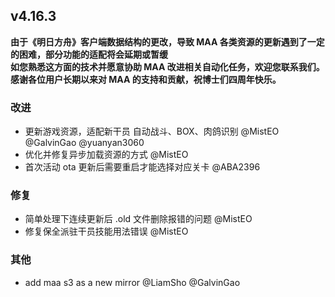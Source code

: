 ## v4.16.3

**由于《明日方舟》客户端数据结构的更改，导致 MAA 各类资源的更新遇到了一定的困难，部分功能的适配将会延期或暂缓**  
**如您熟悉这方面的技术并愿意协助 MAA 改进相关自动化任务，欢迎您联系我们。**  
**感谢各位用户长期以来对 MAA 的支持和贡献，祝博士们四周年快乐。**

### 改进

- 更新游戏资源，适配新干员 自动战斗、BOX、肉鸽识别 @MistEO @GalvinGao @yuanyan3060
- 优化并修复异步加载资源的方式 @MistEO
- 首次活动 ota 更新后需要重启才能选择对应关卡 @ABA2396

### 修复

- 简单处理下连续更新后 .old 文件删除报错的问题 @MistEO
- 修复保全派驻干员技能用法错误 @MistEO

### 其他

- add maa s3 as a new mirror @LiamSho @GalvinGao
